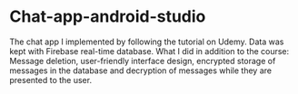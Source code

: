 # Chat-app-android-studio
The chat app I implemented by following the tutorial on Udemy. Data was kept with Firebase real-time database. What I did in addition to the course: Message deletion, user-friendly interface design, encrypted storage of messages in the database and decryption of messages while they are presented to the user.
